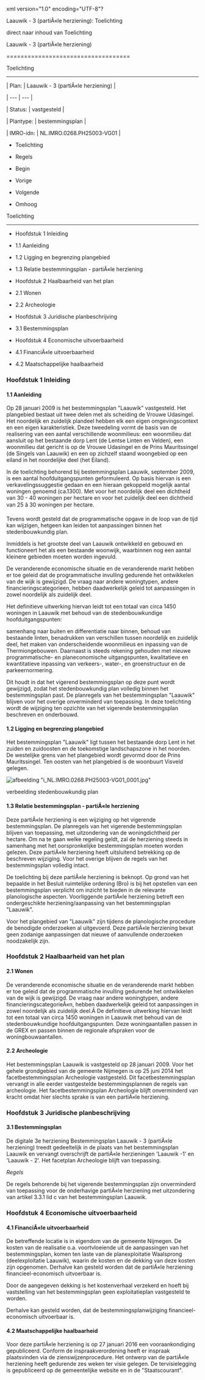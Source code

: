 xml version\="1\.0" encoding\="UTF\-8"?

Laauwik \- 3 (partiÃ«le herziening): Toelichting

direct naar inhoud van Toelichting

Laauwik \- 3 (partiÃ«le herziening)

===================================

Toelichting

-----------

| Plan: | Laauwik \- 3 (partiÃ«le herziening) |

| --- | --- |

| Status: | vastgesteld |

| Plantype: | bestemmingsplan |

| IMRO\-idn: | NL.IMRO.0268\.PH25003\-VG01 |

* Toelichting

* Regels

* Begin

* Vorige

* Volgende

* Omhoog

Toelichting

-----------

* Hoofdstuk 1 Inleiding

+ 1\.1 Aanleiding

+ 1\.2 Ligging en begrenzing plangebied

+ 1\.3 Relatie bestemmingsplan \- partiÃ«le herziening

* Hoofdstuk 2 Haalbaarheid van het plan

+ 2\.1 Wonen

+ 2\.2 Archeologie

* Hoofdstuk 3 Juridische planbeschrijving

+ 3\.1 Bestemmingsplan

* Hoofdstuk 4 Economische uitvoerbaarheid

+ 4\.1 FinanciÃ«le uitvoerbaarheid

+ 4\.2 Maatschappelijke haalbaarheid

### Hoofdstuk 1 Inleiding

#### 1\.1 Aanleiding

Op 28 januari 2009 is het bestemmingsplan "Laauwik" vastgesteld. Het plangebied bestaat uit twee delen met als scheiding de Vrouwe Udasingel. Het noordelijk en zuidelijk plandeel hebben elk een eigen omgevingscontext en een eigen karakteristiek. Deze tweedeling vormt de basis van de realisering van een aantal verschillende woonmilieus: een woonmilieu dat aansluit op het bestaande dorp Lent (de Lentse Linten en Velden), een woonmilieu dat gericht is op de Vrouwe Udasingel en de Prins Mauritssingel (de Singels van Laauwik) en een op zichzelf staand woongebied op een eiland in het noordelijke deel (het Eiland).

In de toelichting behorend bij bestemmingsplan Laauwik, september 2009, is een aantal hoofduitgangspunten geformuleerd. Op basis hiervan is een verkavelingssuggestie gedaan en een hieraan gekoppeld mogelijk aantal woningen genoemd (ca.1300\). Met voor het noordelijk deel een dichtheid van 30 \- 40 woningen per hectare en voor het zuidelijk deel een dichtheid van 25 â 30 woningen per hectare.

Tevens wordt gesteld dat de programmatische opgave in de loop van de tijd kan wijzigen, hetgeen kan leiden tot aanpassingen binnen het stedenbouwkundig plan.

Inmiddels is het grootste deel van Laauwik ontwikkeld en gebouwd en functioneert het als een bestaande woonwijk, waarbinnen nog een aantal kleinere gebieden moeten worden ingevuld.

De veranderende economische situatie en de veranderende markt hebben er toe geleid dat de programmatische invulling gedurende het ontwikkelen van de wijk is gewijzigd. De vraag naar andere woningtypen, andere financieringscategorieen, hebben daadwerkelijk geleid tot aanpassingen in zowel noordelijk als zuidelijk deel.

Het definitieve uitwerking hiervan leidt tot een totaal van circa 1450 woningen in Laauwik met behoud van de stedenbouwkundige hoofduitgangspunten:

samenhang naar buiten en differentiatie naar binnen, behoud van bestaande linten, benadrukken van verschillen tussen noordelijk en zuidelijk deel, het maken van onderscheidende woonmilieus en inpassing van de Thermiongebouwen. Daarnaast is steeds rekening gehouden met nieuwe programmatische\- en planeconomische uitgangspunten, kwalitatieve en kwantitatieve inpassing van verkeers\-, water\-, en groenstructuur en de parkeernormering.

Dit houdt in dat het vigerend bestemmingsplan op deze punt wordt gewijzigd, zodat het stedenbouwkundig plan volledig binnen het bestemmingsplan past. De planregels van het bestemmingsplan "Laauwik" blijven voor het overige onverminderd van toepassing. In deze toelichting wordt de wijziging ten opzichte van het vigerende bestemmingsplan beschreven en onderbouwd.

#### 1\.2 Ligging en begrenzing plangebied

Het bestemmingsplan "Laauwik" ligt tussen het bestaande dorp Lent in het zuiden en zuidoosten en de toekomstige landschapszone in het noorden. De westelijke grens van het plangebied wordt gevormd door de Prins Mauritssingel. Ten oosten van het plangebied is de woonbuurt Visveld gelegen.

![afbeelding "i_NL.IMRO.0268.PH25003-VG01_0001.jpg"](i_NL.IMRO.0268.PH25003-VG01_0001.jpg)

verbeelding stedenbouwkundig plan

#### 1\.3 Relatie bestemmingsplan \- partiÃ«le herziening

Deze partiÃ«le herziening is een wijziging op het vigerende bestemmingsplan. De planregels van het vigerende bestemmingsplan blijven van toepassing, met uitzondering van de woningdichtheid per hectare. Om na te gaan welke regeling geldt, zal de herziening steeds in samenhang met het oorspronkelijke bestemmingsplan moeten worden gelezen. Deze partiÃ«le herziening heeft uitsluitend betrekking op de beschreven wijziging. Voor het overige blijven de regels van het bestemmingsplan volledig intact.

De toelichting bij deze partiÃ«le herziening is beknopt. Op grond van het bepaalde in het Besluit ruimtelijke ordening (Bro) is bij het opstellen van een bestemmingsplan verplicht om inzicht te bieden in de relevante planologische aspecten. Voorliggende partiÃ«le herziening betreft een ondergeschikte herziening/aanpassing van het bestemmingsplan "Laauwik".

Voor het plangebied van "Laauwik" zijn tijdens de planologische procedure de benodigde onderzoeken al uitgevoerd. Deze partiÃ«le herziening bevat geen zodanige aanpassingen dat nieuwe of aanvullende onderzoeken noodzakelijk zijn.

### Hoofdstuk 2 Haalbaarheid van het plan

#### 2\.1 Wonen

De veranderende economische situatie en de veranderende markt hebben er toe geleid dat de programmatische invulling gedurende het ontwikkelen van de wijk is gewijzigd. De vraag naar andere woningtypen, andere financieringscategorieÃ«n, hebben daadwerkelijk geleid tot aanpassingen in zowel noordelijk als zuidelijk deel.Â De definitieve uitwerking hiervan leidt tot een totaal van circa 1450 woningen in Laauwik met behoud van de stedenbouwkundige hoofduitgangspunten. Deze woningaantallen passen in de GREX en passen binnen de regionale afspraken voor de woningbouwaantallen.

#### 2\.2 Archeologie

Het bestemmingsplan Laauwik is vastgesteld op 28 januari 2009\. Voor het gehele grondgebied van de gemeente Nijmegen is op 25 juni 2014 het facetbestemmingsplan Archeologie vastgesteld. Dit facetbestemmingsplan vervangt in alle eerder vastgestelde bestemmingsplannen de regels van archeologie. Het facetbestemmingsplan Archeologie blijft onverminderd van kracht omdat hier slechts sprake is van een partiÃ«le herziening.

### Hoofdstuk 3 Juridische planbeschrijving

#### 3\.1 Bestemmingsplan

De digitale 3e herziening Bestemmingsplan Laauwik \- 3 (partiÃ«le herziening) treedt gedeeltelijk in de plaats van het bestemmingsplan Laauwik en vervangt overschrijft de partiÃ«le herzieningen 'Laauwik \-1' en 'Laauwik \- 2'. Het facetplan Archeologie blijft van toepassing.

*Regels*

De regels behorende bij het vigerende bestemmingsplan zijn onverminderd van toepassing voor de onderhavige partiÃ«le herziening met uitzondering van artikel 3\.3\.1 lid c van het bestemmingsplan Laauwik.

### Hoofdstuk 4 Economische uitvoerbaarheid

#### 4\.1 FinanciÃ«le uitvoerbaarheid

De betreffende locatie is in eigendom van de gemeente Nijmegen. De kosten van de realisatie o.a. voortvloeiende uit de aanpassingen van het bestemmingsplan, komen ten laste van de planexploitatie Waalsprong (deelexploitatie Laauwik), waarin de kosten en de dekking van deze kosten zijn opgenomen. Derhalve kan gesteld worden dat de partiÃ«le herziening financieel\-economisch uitvoerbaar is.

Door de aangegeven dekking is het kostenverhaal verzekerd en hoeft bij vaststelling van het bestemmingsplan geen exploitatieplan vastgesteld te worden.

Derhalve kan gesteld worden, dat de bestemmingsplanwijziging financieel\-economisch uitvoerbaar is.

#### 4\.2 Maatschappelijke haalbaarheid

Voor deze partiÃ«le herziening is op 27 januari 2016 een vooraankondiging gepubliceerd. Conform de inspraakverordening heeft er inspraak plaatsvinden via de zienswijzenprocedure. Het ontwerp van de partiÃ«le herziening heeft gedurende zes weken ter visie gelegen. De tervisielegging is gepubliceerd op de gemeentelijke website en in de "Staatscourant".